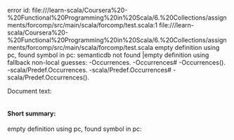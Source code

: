 error id: file://<WORKSPACE>/learn-scala/Coursera%20-%20Functional%20Programming%20in%20Scala/6.%20Collections/assignments/forcomp/src/main/scala/forcomp/test.scala:1
file://<WORKSPACE>/learn-scala/Coursera%20-%20Functional%20Programming%20in%20Scala/6.%20Collections/assignments/forcomp/src/main/scala/forcomp/test.scala
empty definition using pc, found symbol in pc: 
semanticdb not found
|empty definition using fallback
non-local guesses:
	 -Occurrences.
	 -Occurrences#
	 -Occurrences().
	 -scala/Predef.Occurrences.
	 -scala/Predef.Occurrences#
	 -scala/Predef.Occurrences().

Document text:

```scala

```

#### Short summary: 

empty definition using pc, found symbol in pc: 